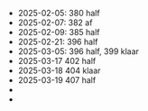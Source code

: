 - 2025-02-05: 380 half
- 2025-02-07: 382 af
- 2025-02-09: 385 half
- 2025-02-21: 396 half
- 2025-03-05: 396 half, 399 klaar
- 2025-03-17 402 half
- 2025-03-18 404 klaar
- 2025-03-19 407 half
-
-